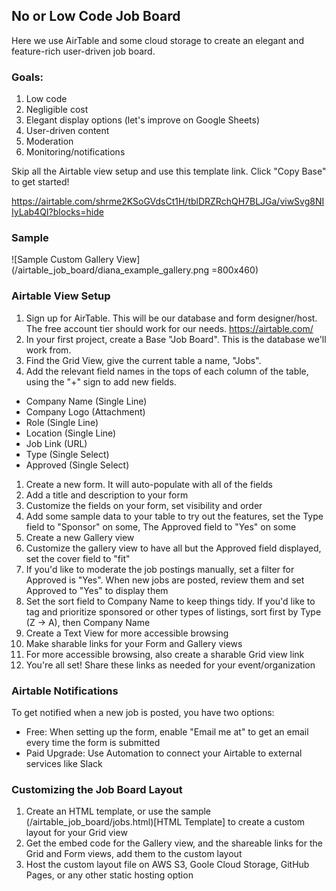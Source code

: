 ## No or Low Code Job Board

Here we use AirTable and some cloud storage to create an elegant and feature-rich user-driven job board.

### Goals:
1. Low code
1. Negligible cost
1. Elegant display options (let's improve on Google Sheets)
1. User-driven content
1. Moderation
1. Monitoring/notifications

Skip all the Airtable view setup and use this template link. Click "Copy Base" to get started!

https://airtable.com/shrme2KSoGVdsCt1H/tblDRZRchQH7BLJGa/viwSvg8NIIyLab4QI?blocks=hide

### Sample

![Sample Custom Gallery View](/airtable_job_board/diana_example_gallery.png =800x460)

### Airtable View Setup
1. Sign up for AirTable. This will be our database and form designer/host. The free account tier should work for our needs.
https://airtable.com/
1. In your first project, create a Base "Job Board". This is the database we'll work from.
1. Find the Grid View, give the current table a name, "Jobs".
1. Add the relevant field names in the tops of each column of the table, using the "+" sign to add new fields.
  - Company Name (Single Line)
  - Company Logo (Attachment)
  - Role (Single Line)
  - Location (Single Line)
  - Job Link (URL)
  - Type (Single Select)
  - Approved (Single Select)
1. Create a new form. It will auto-populate with all of the fields
1. Add a title and description to your form
1. Customize the fields on your form, set visibility and order
1. Add some sample data to your table to try out the features, set the Type field to "Sponsor" on some, The Approved field to "Yes" on some
1. Create a new Gallery view
1. Customize the gallery view to have all but the Approved field displayed, set the cover field to "fit"
1. If you'd like to moderate the job postings manually, set a filter for Approved is "Yes". When new jobs are posted, review them and set Approved to "Yes" to display them
1. Set the sort field to Company Name to keep things tidy. If you'd like to tag and prioritize sponsored or other types of listings, sort first by Type (Z -> A), then Company Name
1. Create a Text View for more accessible browsing
1. Make sharable links for your Form and Gallery views
1. For more accessible browsing, also create a sharable Grid view link
1. You're all set! Share these links as needed for your event/organization

### Airtable Notifications

To get notified when a new job is posted, you have two options:

 - Free: When setting up the form, enable "Email me at" to get an email every time the form is submitted
 - Paid Upgrade: Use Automation to connect your Airtable to external services like Slack


### Customizing the Job Board Layout

1. Create an HTML template, or use the sample (/airtable_job_board/jobs.html)[HTML Template] to create a custom layout for your Grid view
1. Get the embed code for the Gallery view, and the shareable links for the Grid and Form views, add them to the custom layout
1. Host the custom layout file on AWS S3, Goole Cloud Storage, GitHub Pages, or any other static hosting option



